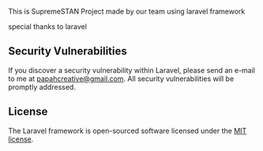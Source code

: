 
  This is SupremeSTAN Project made by our team using laravel framework
  
  
  special thanks to laravel
## Security Vulnerabilities

If you discover a security vulnerability within Laravel, please send an e-mail to me at papahcreative@gmail.com. All security vulnerabilities will be promptly addressed.

## License

The Laravel framework is open-sourced software licensed under the [MIT license](http://opensource.org/licenses/MIT).
